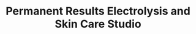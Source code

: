 ---
title: "Permanent Results Electrolysis and Skin Care Studio"
url: /massapequa/permanent-results-electrolysis-and-skin-care-studio/
shop: Kosmetik
---